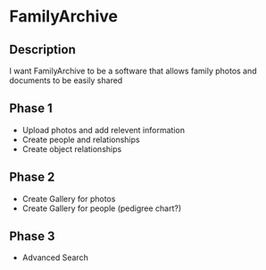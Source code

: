 # FamilyArchive

## Description
I want FamilyArchive to be a software that allows family photos and documents to be easily shared

## Phase 1
* Upload photos and add relevent information
* Create people and relationships
* Create object relationships

## Phase 2
* Create Gallery for photos
* Create Gallery for people (pedigree chart?)

## Phase 3
* Advanced Search
